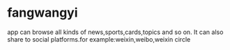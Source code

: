 fangwangyi
==========

app can browse all kinds of news,sports,cards,topics and so on. It can also share to social platforms.for example:weixin,weibo,weixin circle
